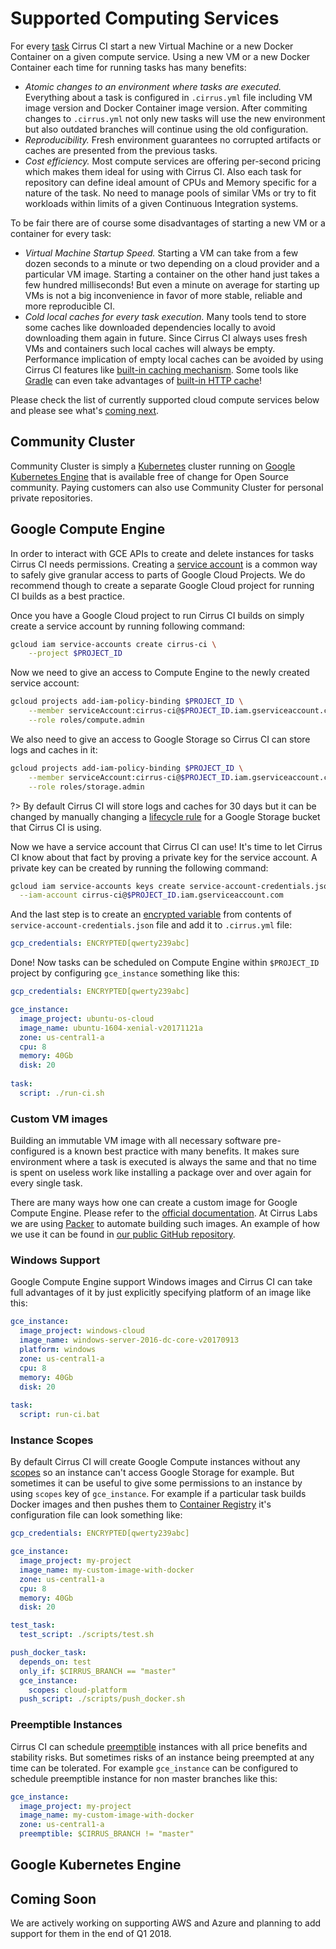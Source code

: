 # Supported Computing Services

For every [task](docs/writing-tasks.md) Cirrus CI start a new Virtual Machine or a new Docker Container on a given compute service.
Using a new VM or a new Docker Container each time for running tasks has many benefits:
* *Atomic changes to an environment where tasks are executed.* Everything about a task is configured in `.cirrus.yml` file including
VM image version and Docker Container image version. After commiting changes to `.cirrus.yml` not only new tasks will use the new environment
but also outdated branches will continue using the old configuration.
* *Reproducibility.* Fresh environment guarantees no corrupted artifacts or caches are presented from the previous tasks.
* *Cost efficiency.* Most compute services are offering per-second pricing which makes them ideal for using with Cirrus CI. 
Also each task for repository can define ideal amount of CPUs and Memory specific for a nature of the task. No need to manage
pools of similar VMs or try to fit workloads within limits of a given Continuous Integration systems.

To be fair there are of course some disadvantages of starting a new VM or a container for every task:
* *Virtual Machine Startup Speed.* Starting a VM can take from a few dozen seconds to a minute or two depending on a cloud provider and
a particular VM image. Starting a container on the other hand just takes a few hundred milliseconds! But even a minute
on average for starting up VMs is not a big inconvenience in favor of more stable, reliable and more reproducible CI.
* *Cold local caches for every task execution.* Many tools tend to store some caches like downloaded dependencies locally
to avoid downloading them again in future. Since Cirrus CI always uses fresh VMs and containers such local caches will always
be empty. Performance implication of empty local caches can be avoided by using Cirrus CI features like 
[built-in caching mechanism](docs/writing-tasks.md#cache-instruction). Some tools like [Gradle](https://gradle.org/) can 
even take advantages of [built-in HTTP cache](docs/writing-tasks.md#http-cache)!

Please check the list of currently supported cloud compute services below and please see what's [coming next](#coming-soon).

## Community Cluster

Community Cluster is simply a [Kubernetes](https://kubernetes.io/) cluster running on [Google Kubernetes Engine](#google-kubernetes-engine)
that is available free of change for Open Source community. Paying customers can also use Community Cluster for personal private repositories.

## Google Compute Engine

In order to interact with GCE APIs to create and delete instances for tasks Cirrus CI needs permissions. Creating a 
[service account](https://cloud.google.com/compute/docs/access/service-accounts) is a common way to safely give granular
access to parts of Google Cloud Projects. We do recommend though to create a separate Google Cloud project for running 
CI builds as a best practice.

Once you have a Google Cloud project to run Cirrus CI builds on simply create a service account by running following command: 

```bash
gcloud iam service-accounts create cirrus-ci \
    --project $PROJECT_ID 
```

Now we need to give an access to Compute Engine to the newly created service account:

```bash
gcloud projects add-iam-policy-binding $PROJECT_ID \
    --member serviceAccount:cirrus-ci@$PROJECT_ID.iam.gserviceaccount.com \
    --role roles/compute.admin
```

We also need to give an access to Google Storage so Cirrus CI can store logs and caches in it:

```bash
gcloud projects add-iam-policy-binding $PROJECT_ID \
    --member serviceAccount:cirrus-ci@$PROJECT_ID.iam.gserviceaccount.com \
    --role roles/storage.admin
```

?> By default Cirrus CI will store logs and caches for 30 days but it can be changed by manually changing a
[lifecycle rule](https://cloud.google.com/storage/docs/lifecycle) for a Google Storage bucket that Cirrus CI is using.

Now we have a service account that Cirrus CI can use! It's time to let Cirrus CI know about that fact by proving a
private key for the service account. A private key can be created by running the following command:

```bash
gcloud iam service-accounts keys create service-account-credentials.json \
  --iam-account cirrus-ci@$PROJECT_ID.iam.gserviceaccount.com
```

And the last step is to create an [encrypted variable](docs/writing-tasks.md#encrypted-variables) from contents of
`service-account-credentials.json` file and add it to `.cirrus.yml` file:

```yaml
gcp_credentials: ENCRYPTED[qwerty239abc]
```

Done! Now tasks can be scheduled on Compute Engine within `$PROJECT_ID` project by configuring `gce_instance` something 
like this:

```yaml
gcp_credentials: ENCRYPTED[qwerty239abc]

gce_instance:
  image_project: ubuntu-os-cloud
  image_name: ubuntu-1604-xenial-v20171121a
  zone: us-central1-a
  cpu: 8
  memory: 40Gb
  disk: 20
  
task:
  script: ./run-ci.sh
```

### Custom VM images

Building an immutable VM image with all necessary software pre-configured is a known best practice with many benefits.
It makes sure environment where a task is executed is always the same and that no time is spent on useless work like
installing a package over and over again for every single task.

There are many ways how one can create a custom image for Google Compute Engine. Please refer to the [official documentation](https://cloud.google.com/compute/docs/images/create-delete-deprecate-private-images).
At Cirrus Labs we are using [Packer](https://www.packer.io/docs/builders/googlecompute.html) to automate building such
images. An example of how we use it can be found in [our public GitHub repository](https://github.com/cirruslabs/cirrus-images).

### Windows Support

Google Compute Engine support Windows images and Cirrus CI can take full advantages of it by just explicitly specifying
platform of an image like this:

```yaml
gce_instance:
  image_project: windows-cloud
  image_name: windows-server-2016-dc-core-v20170913
  platform: windows
  zone: us-central1-a
  cpu: 8
  memory: 40Gb
  disk: 20
  
task:
  script: run-ci.bat
```

### Instance Scopes

By default Cirrus CI will create Google Compute instances without any [scopes](https://cloud.google.com/sdk/gcloud/reference/alpha/compute/instances/set-scopes) 
so an instance can't access Google Storage for example. But sometimes it can be useful to give some permissions to an 
instance by using `scopes` key of `gce_instance`.  For example if a particular task builds Docker images and then pushes 
them to [Container Registry](https://cloud.google.com/container-registry/) it's configuration file can look something like:

```yaml
gcp_credentials: ENCRYPTED[qwerty239abc]

gce_instance:
  image_project: my-project
  image_name: my-custom-image-with-docker
  zone: us-central1-a
  cpu: 8
  memory: 40Gb
  disk: 20

test_task:
  test_script: ./scripts/test.sh

push_docker_task:
  depends_on: test
  only_if: $CIRRUS_BRANCH == "master"
  gce_instance:
    scopes: cloud-platform
  push_script: ./scripts/push_docker.sh
```

### Preemptible Instances

Cirrus CI can schedule [preemptible](https://cloud.google.com/compute/docs/instances/preemptible) instances with all price
benefits and stability risks. But sometimes risks of an instance being preempted at any time can be tolerated. For example 
`gce_instance` can be configured to schedule preemptible instance for non master branches like this:

```yaml
gce_instance:
  image_project: my-project
  image_name: my-custom-image-with-docker
  zone: us-central1-a
  preemptible: $CIRRUS_BRANCH != "master"
```

## Google Kubernetes Engine

## Coming Soon

We are actively working on supporting AWS and Azure and planning to add support for them in the end of Q1 2018.

